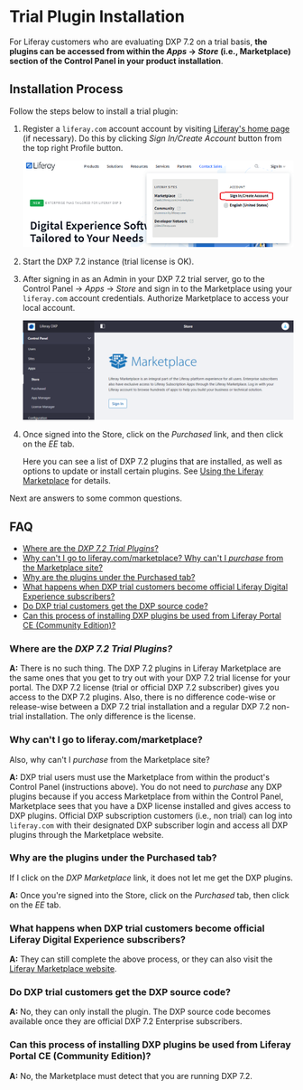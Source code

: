 # Trial Plugin Installation

For Liferay customers who are evaluating DXP 7.2 on a trial basis, **the plugins can be accessed from within the *Apps* &rarr; *Store* (i.e., Marketplace) section of the Control Panel in your product installation**.

## Installation Process

Follow the steps below to install a trial plugin:

1. Register a `liferay.com` account account by visiting [Liferay's home page](https://www.liferay.com) (if necessary). Do this by clicking *Sign In/Create Account* button from the top right Profile button.

    ![Figure 1: Hover over the Profile button and click *Sign In/Create Account*.](./trial-plugin-installation/images/01.png)

1. Start the DXP 7.2 instance (trial license is OK).
1. After signing in as an Admin in your DXP 7.2 trial server, go to the Control Panel &rarr; *Apps* &rarr; *Store* and sign in to the Marketplace using your `liferay.com` account credentials. Authorize Marketplace to access your local account.

    ![Figure 2: Click the *Store* link and authorize Marketplace to access your local account.](./trial-plugin-installation/images/02.png)

1. Once signed into the Store, click on the *Purchased* link, and then click on the *EE* tab.

    Here you can see a list of DXP 7.2 plugins that are installed, as well as options to update or install certain plugins. See [Using the Liferay Marketplace](/docs/7-2/user/-/knowledge_base/u/using-the-liferay-marketplace) for details.

Next are answers to some common questions.

## FAQ

* [Where are the *DXP 7.2 Trial Plugins*?](#where-are-the-DXP-7.2-Trial-Plugins*?)
* [Why can't I go to liferay.com/marketplace? Why can't I *purchase* from the Marketplace site?](#why-can't-i-go-to-liferay.com/marketplace?)
* [Why are the plugins under the Purchased tab?](#why-are-the-plugins-under-the-purchased-tab?)
* [What happens when DXP trial customers become official Liferay Digital Experience subscribers?](#what-happens-when-DXP-trial-customers-become-official-Liferay-Digital-Experience-subscribers?)
* [Do DXP trial customers get the DXP source code?](#do-dxp-trial-customers-get-the-dxp-source-code?)
* [Can this process of installing DXP plugins be used from Liferay Portal CE (Community Edition)?](#can-this-process-of-installing-dxp-plugins-be-used-from-liferay-portal-ce-(community-edition?))

### Where are the *DXP 7.2 Trial Plugins?*

**A:** There is no such thing. The DXP 7.2 plugins in Liferay Marketplace are the same ones that you get to try out with your DXP 7.2 trial license for your portal. The DXP 7.2 license (trial or official DXP 7.2 subscriber) gives you access to the DXP 7.2 plugins. Also, there is no difference code-wise or release-wise between a DXP 7.2 trial installation and a regular DXP 7.2 non-trial installation. The only difference is the license.

### Why can't I go to liferay.com/marketplace?

Also, why can't I *purchase* from the Marketplace site?

**A:** DXP trial users must use the Marketplace from within the product's Control Panel (instructions above). You do not need to *purchase* any DXP plugins because if you access Marketplace from within the Control Panel, Marketplace sees that you have a DXP license installed and gives access to DXP plugins. Official DXP subscription customers (i.e., non trial) can log into `liferay.com` with their designated DXP subscriber login and access all DXP plugins through the Marketplace website.

### Why are the plugins under the Purchased tab?

If I click on the *DXP Marketplace* link, it does not let me get the DXP plugins.

**A:** Once you're signed into the Store, click on the *Purchased* tab, then click on the *EE* tab.

### What happens when DXP trial customers become official Liferay Digital Experience subscribers?

**A:** They can still complete the above process, or they can also visit the [Liferay Marketplace website](https://www.liferay.com/marketplace).

### Do DXP trial customers get the DXP source code?

**A:** No, they can only install the plugin. The DXP source code becomes available once they are official DXP 7.2 Enterprise subscribers.

### Can this process of installing DXP plugins be used from Liferay Portal CE (Community Edition)?

**A:** No, the Marketplace must detect that you are running DXP 7.2.
